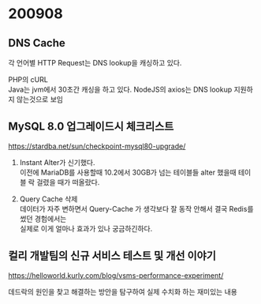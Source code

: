 # 200908

## DNS Cache

각 언어별 HTTP Request는 DNS lookup을 캐싱하고 있다.

PHP의 cURL<br/>
Java는 jvm에서 30초간 캐싱을 하고 있다.
NodeJS의 axios는 DNS lookup 지원하지 않는것으로 보임

## MySQL 8.0 업그레이드시 체크리스트

https://stardba.net/sun/checkpoint-mysql80-upgrade/

1. Instant Alter가 신기했다.<br/>
   이전에 MariaDB를 사용할때 10.2에서 30GB가 넘는 테이블들 alter 했을때 테이블 락 걸렸을 때가 떠올랐다.

2. Query Cache 삭제<br/>
   데이터가 자주 변하면서 Query-Cache 가 생각보다 잘 동작 안해서 결국 Redis를 썼던 경험에서는<br/>
   실제로 이게 얼마나 효과가 있나 궁금하긴하다.

## 컬리 개발팀의 신규 서비스 테스트 및 개선 이야기

https://helloworld.kurly.com/blog/vsms-performance-experiment/

데드락의 원인을 찾고 해결하는 방안을 탐구하여 실제 수치화 하는 재미있는 내용
